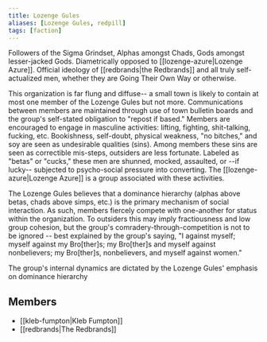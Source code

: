 ```yaml
---
title: Lozenge Gules
aliases: [Lozenge Gules, redpill]
tags: [faction]
---
```

Followers of the Sigma Grindset, Alphas amongst Chads, Gods amongst lesser-jacked Gods. Diametrically opposed to [[lozenge-azure|Lozenge Azure]]. Official ideology of [[redbrands|the Redbrands]] and all truly self-actualized men, whether they are Going Their Own Way or otherwise. 

This organization is far flung and diffuse-- a small town is likely to contain at most one member of the Lozenge Gules but not more. Communications between members are maintained through use of town bulletin boards and the group's self-stated obligation to "repost if based." Members are encouraged to engage in 
masculine activities: lifting, fighting, shit-talking, fucking, etc. Bookishness, self-doubt, physical weakness, "no bitches," and soy are seen as undesirable qualities (sins). Among members these sins are seen as correctible mis-steps, outsiders are less fortunate. Labeled as "betas" or "cucks," these men are shunned, mocked, assaulted, or --if lucky-- subjected to psycho-social pressure into converting. The [[lozenge-azure|Lozenge Azure]] is a group associated with these activities.

The Lozenge Gules believes that a dominance hierarchy (alphas above betas, chads above simps, etc.) is the primary mechanism of social interaction. As such, members fiercely compete with one-another for status within the organization. To outsiders this may imply fractiousness and low group cohesion, but the group's comradery-through-competition is not to be ignored -- best explained by the group's saying, "I against myself; myself against my Bro\[ther\]s; my Bro\[ther\]s and myself against nonbelievers; my Bro\[ther\]s, nonbelievers, and myself against women."

The group's internal dynamics are dictated by the Lozenge Gules' emphasis on dominance hierarchy

## Members
- [[kleb-fumpton|Kleb Fumpton]]
- [[redbrands|The Redbrands]]
